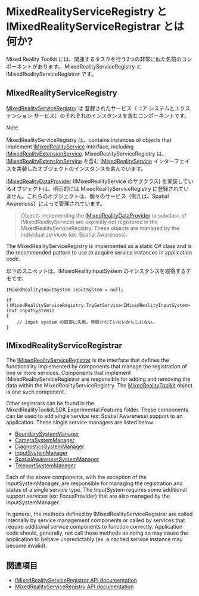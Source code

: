 # MixedRealityServiceRegistry と IMixedRealityServiceRegistrar とは何か?

Mixed Reality Toolkit には、関連するタスクを行う2つの非常に似た名前のコンポーネントがあります。
MixedRealityServiceRegistry と IMixedRealityServiceRegistrar です。

## MixedRealityServiceRegistry

[MixedRealityServiceRegistry](xref:Microsoft.MixedReality.Toolkit.MixedRealityServiceRegistry) は
登録されたサービス（コア システムとエクステンション サービス）のそれぞれのインスタンスを含むコンポーネントです。

> [!NOTE]
> MixedRealityServiceRegistry は、contains instances of objects that 
implement [IMixedRealityService](xref:Microsoft.MixedReality.Toolkit.IMixedRealityService) interface, including [IMixedRealityExtensionService](xref:Microsoft.MixedReality.Toolkit.IMixedRealityExtensionService). 
> MixedRealityServiceRegistry は、[IMixedRealityExtensionService](xref:Microsoft.MixedReality.Toolkit.IMixedRealityExtensionService) を含む [IMixedRealityService](xref:Microsoft.MixedReality.Toolkit.IMixedRealityService) インターフェイスを実装したオブジェクトのインスタンスを含んでいます。
>
> [IMixedRealityDataProvider](xref:Microsoft.MixedReality.Toolkit.IMixedRealityDataProvider) (IMixedRealityService のサブクラス) を実装しているオブジェクトは、明示的には MixedRealityServiceRegistry に登録されていません。これらのオブジェクトは、個々のサービス（例えば、Spatial Awareness）によって管理されています。

>Objects implementing the [IMixedRealityDataProvider](xref:Microsoft.MixedReality.Toolkit.IMixedRealityDataProvider) (a subclass of IMixedRealityService) are explicitly not registered in the MixedRealityServiceRegistry. These objects are managed by the individual services (ex: Spatial Awareness).

The MixedRealityServiceRegistry is implemented as a static C# class and is the recommended pattern to
use to acquire service instances in application code.

以下のスニペットは、IMixedRealityInputSystem のインスタンスを取得するデモです。

```
IMixedRealityInputSystem inputSystem = null;

if (!MixedRealityServiceRegistry.TryGetService<IMixedRealityInputSystem>(out inputSystem))
{
    // input system の取得に失敗。登録されていないかもしれない。
}
```

## IMixedRealityServiceRegistrar

The [IMixedRealityServiceRegistrar](xref:Microsoft.MixedReality.Toolkit.IMixedRealityServiceRegistrar)
is the interface that defines the functionality implemented by components that manage the registration
of one or more services. Components that implement IMixedRealityServiceRegistrar are responsible for
adding and removing the data within the MixedRealityServiceRegistry. The [MixedRealityToolkit](xref:Microsoft.MixedReality.Toolkit.MixedRealityToolkit)
object is one such component.

Other registrars can be found in the MixedRealityToolkit.SDK.Experimental.Features
folder. These components can be used to add single service (ex: Spatial Awareness) support
to an application. These single service managers are listed below.

- [BoundarySystemManager](xref:Microsoft.MixedReality.Toolkit.Experimental.Boundary.BoundarySystemManager)
- [CameraSystemManager](xref:Microsoft.MixedReality.Toolkit.Experimental.CameraSystem.CameraSystemManager)
- [DiagnosticsSystemManager](xref:Microsoft.MixedReality.Toolkit.Experimental.Diagnostics.DiagnosticsSystemManager)
- [InputSystemManager](xref:Microsoft.MixedReality.Toolkit.Experimental.Input.InputSystemManager)
- [SpatialAwarenessSystemManager](xref:Microsoft.MixedReality.Toolkit.Experimental.SpatialAwareness.SpatialAwarenessSystemManager)
- [TeleportSystemManager](xref:Microsoft.MixedReality.Toolkit.Experimental.Teleport.TeleportSystemManager)

Each of the above components, with the exception of the InputSystemManager, are responsible for
managing the registration and status of a single service type. The InputSystem requires some additional
support services (ex: FocusProvider) that are also managed by the InputSystemManager.

In general, the methods defined by IMixedRealityServiceRegistrar are called internally by service
management components or called by services that require additional service components to function
correctly. Application code should, generally, not call these methods as doing so may cause the application
to behave unpredictably (ex: a cached service instance may become invalid).

## 関連項目

- [IMixedRealityServiceRegistrar API documentation](xref:Microsoft.MixedReality.Toolkit.IMixedRealityServiceRegistrar)
- [MixedRealityServiceRegistry API documentation](xref:Microsoft.MixedReality.Toolkit.MixedRealityServiceRegistry)
